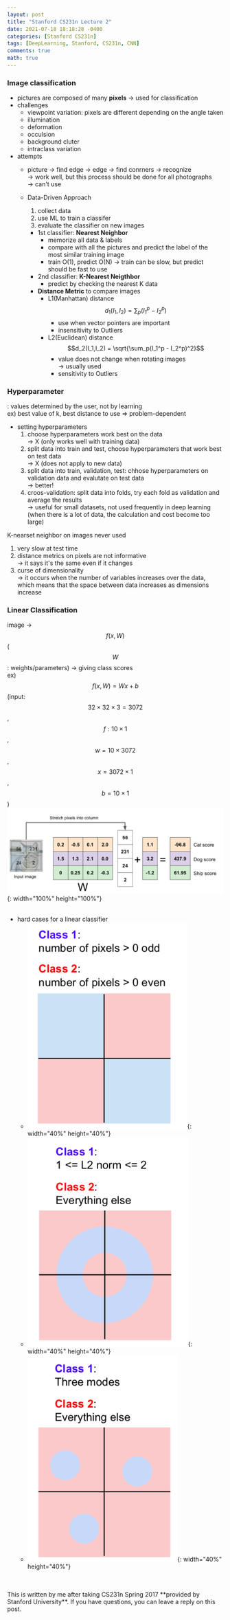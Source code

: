 ```yaml
---
layout: post
title: "Stanford CS231n Lecture 2"
date: 2021-07-18 18:18:28 -0400
categories: [Stanford CS231n]
tags: [DeepLearning, Stanford, CS231n, CNN]
comments: true
math: true
---
```


### Image classification
- pictures are composed of many **pixels** -> used for classification
- challenges
    - viewpoint variation: pixels are different depending on the angle taken
    - illumination
    - deformation
    - occulsion
    - background cluter
    - intraclass variation
- attempts
    - picture -> find edge -> edge -> find conrners -> recognize<br/>
      -> work well, but this process should be done for all photographs<br/>
      -> can't use
    - Data-Driven Approach
        1. collect data
        2. use ML to train a classifer
        3. evaluate the classifier on new images

        - 1st classifier: **Nearest Neighbor**
            - memorize all data & labels
            - compare with all the pictures and predict the label of the most similar training image
            - train O(1), predict O(N) -> train can be slow, but predict should be fast to use
        - 2nd classifier: **K-Nearest Neigthbor**
            - predict by checking the nearest K data
        - **Distance Metric** to compare images
            - L1(Manhattan) distance<br/>
                $$d_1(I_1, I_2) = \sum_p(I_1^p - I_2^p)$$
                - use when vector pointers are important
                - insensitivity to Outliers 
            - L2(Euclidean) distance<br/>
                $$d_2(I_1,I_2) = \sqrt{\sum_p(I_1^p - I_2^p)^2}$$
                - value does not change when rotating images<br/>
                -> usually used
                - sensitivity to Outliers


### Hyperparameter
: values determined by the user, not by learning<br/>
ex) best value of k, best distance to use => problem-dependent
- setting hyperparameters
    1. choose hyperparameters work best on the data<br/> 
    -> X (only works well with training data)
    2. split data into train and test, choose hyperparameters that work best on test data<br/>
    -> X (does not apply to new data)
    3. split data into train, validation, test: chhose hyperparameters on validation data and evalutate on test data<br/>
    -> better!
    4. croos-validation: split data into folds, try each fold as validation and average the results<br/> 
    -> useful for small datasets, not used frequently in deep learning (when there is a lot of data, the calculation and cost become too large)
    
K-nearset neighbor on images never used
1. very slow at test time
2. distance metrics on pixels are not informative<br/>
-> it says it's the same even if it changes
3. curse of dimensionality<br/>
-> it occurs when the number of variables increases over the data, which means that the space between data increases as dimensions increase

### Linear Classification
image -> $$f(x, W)$$ ($$W$$: weights/parameters) -> giving class scores<br/>
ex) $$f(x,W) = Wx + b$$ (input: $$32\times32\times3=3072$$, $$f:10\times1$$, $$w=10\times3072$$, $$x=3072\times1$$, $$b=10\times1$$)
![1](/images/cs231n/lec2/1.png){: width="100%" height="100%"}
<br/>
<br/>

- hard cases for a linear classifier
    - ![2](/images/cs231n/lec2/2.png){: width="40%" height="40%"}
    - ![3](/images/cs231n/lec2/3.png){: width="40%" height="40%"}
    - ![4](/images/cs231n/lec2/4.png){: width="40%" height="40%"}

<br/>
<br/>
This is written by me after taking CS231n Spring 2017 **provided by Stanford University**.
If you have questions, you can leave a reply on this post.